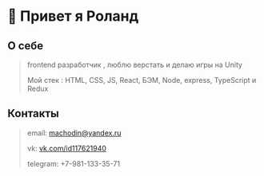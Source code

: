 # 👋 Привет я Роланд

## О себе
>frontend разработчик , люблю верстать и делаю игры на Unity
>
>Мой стек : HTML, CSS, JS, React, БЭМ, Node, express, TypeScript и Redux

## Контакты
>email: machodin@yandex.ru
>
>vk: [vk.com/id117621940](https://vk.com/id117621940)
>
>telegram: +7-981-133-35-71
